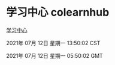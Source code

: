 # 学习中心 colearnhub
[学习中心](http://59.174.26.185:56308/colearnhub/)

2021年 07月 12日 星期一 13:50:02 CST

2021年 07月 12日 星期一 05:50:02 GMT
